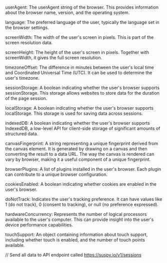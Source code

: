 userAgent: The userAgent string of the browser. This provides information about the browser name, version, and the operating system.

language: The preferred language of the user, typically the language set in the browser settings.

screenWidth: The width of the user's screen in pixels. This is part of the screen resolution data.

screenHeight: The height of the user's screen in pixels. Together with screenWidth, it gives the full screen resolution.

timezoneOffset: The difference in minutes between the user's local time and Coordinated Universal Time (UTC). It can be used to determine the user's timezone.

sessionStorage: A boolean indicating whether the user's browser supports sessionStorage. This storage allows websites to store data for the duration of the page session.

localStorage: A boolean indicating whether the user's browser supports localStorage. This storage is used for saving data across sessions.

indexedDB: A boolean indicating whether the user's browser supports IndexedDB, a low-level API for client-side storage of significant amounts of structured data.

canvasFingerprint: A string representing a unique fingerprint derived from the canvas element. It is generated by drawing on a canvas and then converting the result to a data URL. The way the canvas is rendered can vary by browser, making it a useful component of a unique fingerprint.

browserPlugins: A list of plugins installed in the user's browser. Each plugin can contribute to a unique browser configuration.

cookiesEnabled: A boolean indicating whether cookies are enabled in the user's browser.

doNotTrack: Indicates the user's tracking preference. It can have values like 1 (do not track), 0 (consent to tracking), or null (no preference expressed).

hardwareConcurrency: Represents the number of logical processors available to the user's computer. This can provide insight into the user's device performance capabilities.

touchSupport: An object containing information about touch support, including whether touch is enabled, and the number of touch points available.



// Send all data to API endpoint called https://suspy.io/v1/sessions